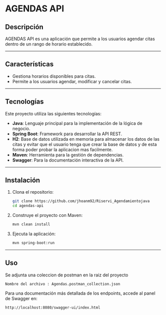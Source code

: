# AGENDAS API

## Descripción

AGENDAS API es una aplicación que permite a los usuarios agendar citas dentro de un rango de horario establecido.

---

## Características

- Gestiona horarios disponibles para citas.
- Permite a los usuarios agendar, modificar y cancelar citas.

---

## Tecnologías

Este proyecto utiliza las siguientes tecnologías:

- **Java**: Lenguaje principal para la implementación de la lógica de negocio.
- **Spring Boot**: Framework para desarrollar la API REST.
- **H2**: Base de datos utilizada en memoria para almacenar los datos de las citas y evitar que el usuario tenga que crear la base de datos y de esta forma poder probar la aplicacion mas facilmente.
- **Maven**: Herramienta para la gestión de dependencias.
- **Swagger**: Para la documentación interactiva de la API.

---

## Instalación

1. Clona el repositorio:
   ```bash
   git clone https://github.com/jhoanm92/Riservi_Agendamientojava
   cd agendas-api
   ```
   
2. Construye el proyecto con Maven:
   ```bash
   mvn clean install
   ```

3. Ejecuta la aplicación:
   ```bash
   mvn spring-boot:run
   ```

---

## Uso

Se adjunta una coleccion de postman en la raiz del proyecto
```
Nombre del archivo : Agendas.postman_collection.json
```

Para una documentación más detallada de los endpoints, accede al panel de Swagger en:
```
http://localhost:8080/swagger-ui/index.html
```
